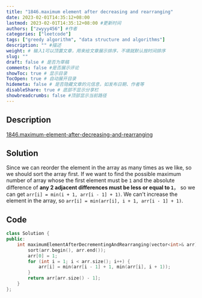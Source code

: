 ```yaml
---
title: "1846.maximum element after decreasing and rearranging"
date: 2023-02-01T14:35:12+08:00
lastmod: 2023-02-01T14:35:12+08:00 #更新时间
authors: ["zwyyy456"] #作者
categories: ["leetcode"]
tags: ["greedy algorithm", "data structure and algorithms"]
description: "" #描述
weight: # 输入1可以顶置文章，用来给文章展示排序，不填就默认按时间排序
slug: ""
draft: false # 是否为草稿
comments: false #是否展示评论
showToc: true # 显示目录
TocOpen: true # 自动展开目录
hidemeta: false # 是否隐藏文章的元信息，如发布日期、作者等
disableShare: true # 底部不显示分享栏
showbreadcrumbs: false #顶部显示当前路径
---
```

## Description
[1846.maximum-element-after-decreasing-and-rearranging](https://leetcode.com/problems/maximum-element-after-decreasing-and-rearranging/)

## Solution
Since we can reorder the element in the array as many times as we like, so we should sort the array first.
If we want to find the possible maximum number of array whose the first element must be `1` and the absolute difference of **any 2 adjacent differences must be less or equal to `1`**， so we can get `arr[i] = min(i + 1, arr[i - 1] + 1)`. We can't increase the element in the array, so `arr[i] = min(arr[i], i + 1, arr[i - 1] + 1)`.

## Code
```cpp
class Solution {
public:
    int maximumElementAfterDecrementingAndRearranging(vector<int>& arr) {
        sort(arr.begin(), arr.end());
        arr[0] = 1;
        for (int i = 1; i < arr.size(); i++) {
            arr[i] = min(arr[i - 1] + 1, min(arr[i], i + 1));
        }
        return arr[arr.size() - 1];
    }
};
```